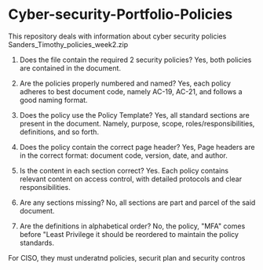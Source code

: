 # Cyber-security-Portfolio-Policies
This repository deals with information about cyber security policies
Sanders_Timothy_policies_week2.zip 
1. Does the file contain the required 2 security policies?
Yes, both policies are contained in the document.

2. Are the policies properly numbered and named?
Yes, each policy adheres to best document code, namely AC-19, AC-21, and follows a good naming format.

3. Does the policy use the Policy Template?
Yes, all standard sections are present in the document. Namely, purpose, scope, roles/responsibilities, definitions, and so forth.

4. Does the policy contain the correct page header?
Yes, Page headers are in the correct format: document code, version, date, and author.

5. Is the content in each section correct?
Yes. Each policy contains relevant content on access control, with detailed protocols and clear responsibilities.

6. Are any sections missing?
No, all sections are part and parcel of the said document.

7. Are the definitions in alphabetical order?
No, the policy, "MFA" comes before "Least Privilege it should be reordered to maintain the policy standards.




For CISO, they must underatnd policies, securit plan and security contros
